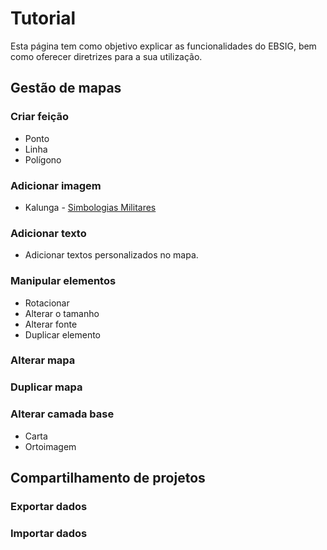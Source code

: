 # Tutorial

Esta página tem como objetivo explicar as funcionalidades do EBSIG, bem como oferecer diretrizes para a sua utilização.

## Gestão de mapas

### Criar feição

- Ponto
- Linha
- Polígono

### Adicionar imagem

- Kalunga - [Simbologias Militares](https://simbologia.eb.mil.br/)

### Adicionar texto

- Adicionar textos personalizados no mapa.

### Manipular elementos

- Rotacionar
- Alterar o tamanho
- Alterar fonte
- Duplicar elemento

### Alterar mapa

### Duplicar mapa

### Alterar camada base

- Carta
- Ortoimagem

## Compartilhamento de projetos

### Exportar dados

### Importar dados